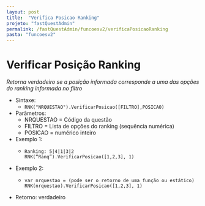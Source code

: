 ```yaml
---
layout: post
title:  "Verifica Posicao Ranking"
projeto: "fastQuestAdmin"
permalink: /fastQuestAdmin/funcoesv2/verificaPosicaoRanking
pasta: "funcoesv2"
---
```


# Verificar Posição Ranking
*Retorna verdadeiro se a posição informada corresponde a uma das opções do ranking informada no filtro*

- Sintaxe:
  - `RNK("NRQUESTAO").VerificarPosicao([FILTRO],POSICAO)`
- Parâmetros:
  - NRQUESTAO = Código da questão
  - FILTRO = Lista de opções do ranking (sequência numérica)
  - POSICAO = numérico inteiro
- Exemplo 1:
  - <pre>
    <code>Ranking: 5|4|1|3|2
    RNK(“Ranq”).VerificarPosicao([1,2,3], 1)</code>
    </pre>
- Exemplo 2:    
  - <pre>
    <code>var nrquestao = (pode ser o retorno de uma função ou estático)
    RNK(nrquestao).VerificarPosicao([1,2,3], 1)</code>
    </pre>
- Retorno: verdadeiro
